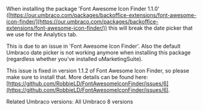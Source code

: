 When installing the package 'Font Awesome Icon Finder 1.1.0' ([https://our.umbraco.com/packages/backoffice-extensions/font-awesome-icon-finder/](https://our.umbraco.com/packages/backoffice-extensions/font-awesome-icon-finder/)) this will break the date picker that we use for the Analytics tab.

This is due to an issue in 'Font Awesome Icon Finder'. Also the default Umbraco date picker is not working anymore when installing this package (regardless whether you've installed uMarketingSuite).

This issue is fixed in version 1.1.2 of Font Awesome Icon Finder, so please make sure to install that. More details can be found here: [https://github.com/RobbieLD/FontAwesomeIconFinder/issues/6](https://github.com/RobbieLD/FontAwesomeIconFinder/issues/6). 

Related Umbraco versions: All Umbraco 8 versions